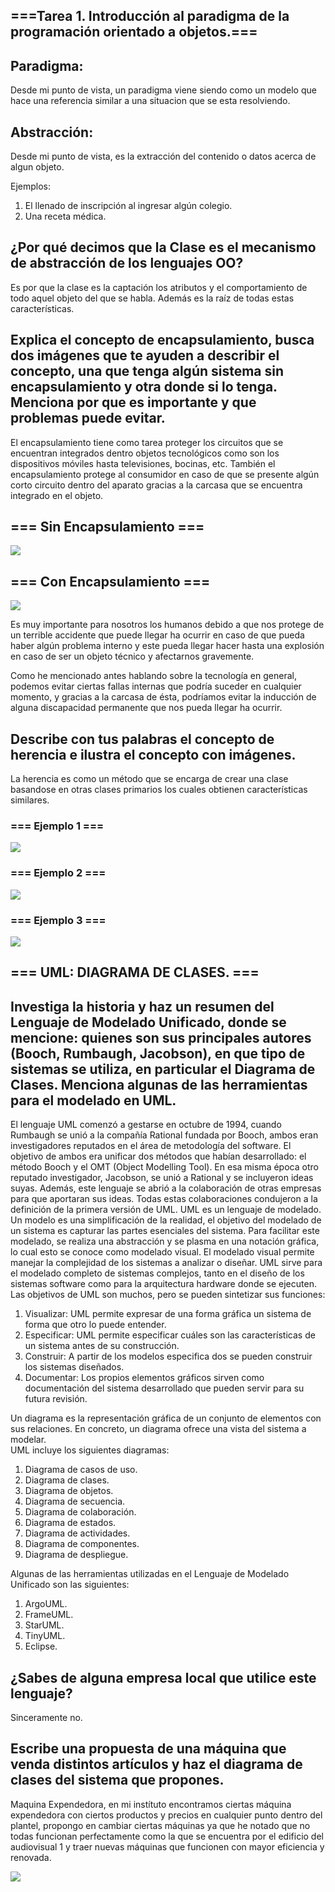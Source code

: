 ## ===Tarea 1. Introducción al paradigma de la programación orientado a objetos.===

## Paradigma:
Desde mi punto de vista, un paradigma viene siendo como un modelo que hace una referencia similar a una situacion que se esta resolviendo.

## Abstracción:
Desde mi punto de vista, es la extracción del contenido o datos acerca de algun objeto.

Ejemplos:
1. El llenado de inscripción al ingresar algún colegio.
2. Una receta médica.

## ¿Por qué decimos que la Clase es el mecanismo de abstracción de los lenguajes OO? 
Es por que la clase es la captación los atributos y el comportamiento de todo aquel objeto del que se habla. Además es la raíz de todas estas características.

## Explica el concepto de encapsulamiento, busca dos imágenes que te ayuden a describir el concepto, una que tenga algún sistema sin encapsulamiento y otra donde si lo tenga. Menciona por que es importante y que problemas puede evitar.
El encapsulamiento tiene como tarea proteger los circuitos que se encuentran integrados dentro objetos tecnológicos como son los dispositivos móviles hasta televisiones, bocinas, etc.
También el encapsulamiento protege al consumidor en caso de que se presente algún corto circuito dentro del aparato gracias a la carcasa que se encuentra integrado en el objeto.

## === Sin Encapsulamiento ===
![](https://encrypted-tbn0.gstatic.com/images?q=tbn:ANd9GcREtJRss8o_Ki23ggcjItc9cLHMsck5ZiUZszx_u9Lf5H-cnVlFzg)

## === Con Encapsulamiento ===
![](https://upload.wikimedia.org/wikipedia/commons/thumb/0/0a/Nintendo-3DS-AquaOpen.png/300px-Nintendo-3DS-AquaOpen.png)

Es muy importante para nosotros los humanos debido a que nos protege de un terrible accidente que puede llegar ha ocurrir en caso de que pueda haber algún problema interno y este pueda llegar hacer hasta una explosión en caso de ser un objeto técnico y afectarnos gravemente.

Como he mencionado antes hablando sobre la tecnología en general, podemos evitar ciertas fallas internas que podría suceder en cualquier momento, y gracias a la carcasa de ésta, podríamos evitar la inducción de alguna discapacidad permanente que nos pueda llegar ha ocurrir.

## Describe con tus palabras el concepto de herencia e ilustra el concepto con imágenes.
La herencia es como un método que se encarga de crear una clase basandose en otras clases primarios los cuales obtienen características similares.

### === Ejemplo 1 ===
![](https://sites.google.com/site/programacionbasicajava/_/rsrc/1299450839201/home/programacion-orientada-a-objetos/img010040.gif)

### === Ejemplo 2 ===
![](https://sites.google.com/a/innovavirtual.org/tecceilpvi/_/rsrc/1419056027101/home/vi-ciclo-2014/poo/herencia/poo2.png)

### === Ejemplo 3 ===
![](https://img-17.ccm2.net/OWEE9Lg8mDuWSbZcV_UZp7O2VhY=/44a281294dae41a69ebf2ad59d3583e1/ccm-encyclopedia/poo-images-animaux.gif)

## === UML: DIAGRAMA DE CLASES. ===

## Investiga la historia y haz un resumen del Lenguaje de Modelado Unificado, donde se mencione: quienes son sus principales autores (Booch, Rumbaugh, Jacobson), en que tipo de sistemas se utiliza, en particular el Diagrama de Clases. Menciona algunas de las herramientas para el modelado en UML.

El lenguaje UML comenzó a gestarse en octubre de 1994, cuando Rumbaugh se unió a la compañía
Rational fundada por Booch, ambos eran investigadores reputados en el área de metodología del software. El objetivo de ambos era unificar dos métodos que habían desarrollado: el método Booch y el OMT (Object Modelling Tool). En esa misma época otro reputado investigador, Jacobson, se unió a Rational y se incluyeron ideas suyas. Además, este lenguaje se abrió a la colaboración de otras empresas para que aportaran sus ideas. Todas estas colaboraciones condujeron a la definición de la primera versión de UML.
UML es un lenguaje de modelado. Un modelo es una simplificación de la realidad, el objetivo del modelado de un sistema es capturar las partes esenciales del sistema. Para facilitar este modelado, se realiza una abstracción y se plasma en una notación gráfica, lo cual esto se conoce como modelado visual. 
El modelado visual permite manejar la complejidad de los sistemas a analizar o diseñar.
UML sirve para el modelado completo de sistemas complejos, tanto en el diseño de los sistemas software como para la arquitectura hardware donde se ejecuten. 
Las objetivos de UML son muchos, pero se pueden sintetizar sus funciones:
1. Visualizar: UML permite expresar de una forma gráfica un sistema de forma que otro lo
   puede entender.
2. Especificar: UML permite especificar cuáles son las características de un sistema antes de su
   construcción. 
3. Construir: A partir de los modelos especifica dos se pueden construir los sistemas diseñados.
4. Documentar: Los propios elementos gráficos sirven como documentación del sistema desarrollado    que pueden servir para su futura revisión.

Un diagrama es la representación gráfica de un conjunto de elementos con sus relaciones. En concreto, un diagrama ofrece una vista del sistema a modelar.  
UML incluye los siguientes diagramas:
1.  Diagrama de casos de uso.
2.  Diagrama de clases.
3.  Diagrama de objetos.
4.  Diagrama de secuencia. 
5.  Diagrama de colaboración.
6.  Diagrama de estados.
7.  Diagrama de actividades.
8.  Diagrama de componentes.
9.  Diagrama de despliegue. 

Algunas de las herramientas utilizadas en el Lenguaje de Modelado Unificado son las siguientes:
1. ArgoUML.
2. FrameUML.
3. StarUML.
4. TinyUML.
5. Eclipse.

## ¿Sabes de alguna empresa local que utilice este lenguaje?
Sinceramente no.

## Escribe una propuesta de una máquina que venda distintos artículos y haz el diagrama de       clases del sistema que propones.
Maquina Expendedora, en mi instítuto encontramos ciertas máquina expendedora con ciertos productos y precios en cualquier punto dentro del plantel, propongo en cambiar ciertas máquinas ya que he notado que no todas funcionan perfectamente como la que se encuentra por el edificio del audiovisual 1 y traer nuevas máquinas que funcionen con mayor eficiencia y renovada. 

![](https://serving.photos.photobox.com/68986745d5ca8c3ce18d7c77520ad56d8e84abc653e497c64ed2fa1fd17d90fc3256f019.jpg)
